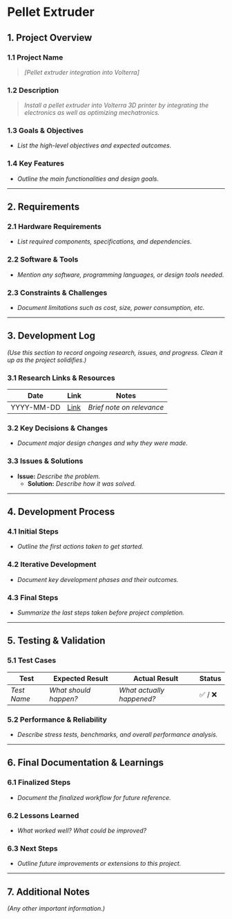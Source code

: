 # Pellet Extruder
## 1. Project Overview
### 1.1 Project Name
> *[Pellet extruder integration into Volterra]*

### 1.2 Description
> *Install a pellet extruder into Volterra 3D printer by integrating the electronics as well as optimizing mechatronics.*

### 1.3 Goals & Objectives
- *List the high-level objectives and expected outcomes.*

### 1.4 Key Features
- *Outline the main functionalities and design goals.*

---

## 2. Requirements
### 2.1 Hardware Requirements
- *List required components, specifications, and dependencies.*

### 2.2 Software & Tools
- *Mention any software, programming languages, or design tools needed.*

### 2.3 Constraints & Challenges
- *Document limitations such as cost, size, power consumption, etc.*

---

## 3. Development Log
*(Use this section to record ongoing research, issues, and progress. Clean it up as the project solidifies.)*

### 3.1 Research Links & Resources
| Date       | Link | Notes |
|------------|------|-------|
| YYYY-MM-DD | [Link](#) | *Brief note on relevance* |

### 3.2 Key Decisions & Changes
- *Document major design changes and why they were made.*

### 3.3 Issues & Solutions
- **Issue:** *Describe the problem.*
  - **Solution:** *Describe how it was solved.*

---

## 4. Development Process
### 4.1 Initial Steps
- *Outline the first actions taken to get started.*

### 4.2 Iterative Development
- *Document key development phases and their outcomes.*

### 4.3 Final Steps
- *Summarize the last steps taken before project completion.*

---

## 5. Testing & Validation
### 5.1 Test Cases
| Test | Expected Result | Actual Result | Status |
|------|----------------|---------------|--------|
| *Test Name* | *What should happen?* | *What actually happened?* | ✅ / ❌ |

### 5.2 Performance & Reliability
- *Describe stress tests, benchmarks, and overall performance analysis.*

---

## 6. Final Documentation & Learnings
### 6.1 Finalized Steps
- *Document the finalized workflow for future reference.*

### 6.2 Lessons Learned
- *What worked well? What could be improved?*

### 6.3 Next Steps
- *Outline future improvements or extensions to this project.*

---

## 7. Additional Notes
*(Any other important information.)*
